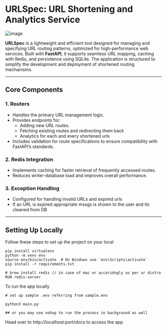 # URLSpec: URL Shortening and Analytics Service

![image](https://github.com/user-attachments/assets/398aac7c-4d49-4059-83f7-0fa087bdfe2d)


**URLSpec** is a lightweight and efficient tool designed for managing and specifying URL routing patterns, optimized for high-performance web services. Built with **FastAPI**, it supports seamless URL mapping, caching with Redis, and persistence using SQLite. The application is structured to simplify the development and deployment of shortened routing mechanisms.

---

## Core Components

### 1. **Routers**
- Handles the primary URL management logic.
- Provides endpoints for:
  - Adding new URL routes.
  - Fetching existing routes and redirecting them back
  - Analytics for each and every shortened urls
- Includes validation for route specifications to ensure compatibility with FastAPI’s standards.

### 2. **Redis Integration**
- Implements caching for faster retrieval of frequently accessed routes.
- Reduces writer-database load and improves overall performance.

### 3. **Exception Handling**
- Configured for handling invalid URLs and expired urls
- If an URL is expired appropriate mssgs is shown to the user and its cleaned from DB

---

## Setting Up Locally

Follow these steps to set up the project on your local
```
pip install virtualenv
python -m venv env
source env/bin/activate  # On Windows use `env\Scripts\activate`
pip install -r requirements.txt

# brew install redis // in case of mac or accoridngly as per ur distro
RUN redis-server
```

To run the app locally

```
# set up sample .env referring from sample.env

python3 main.py

## or you may use nohup to run the process in background as well
```

Head over to http://localhost:port/docs to access the app

